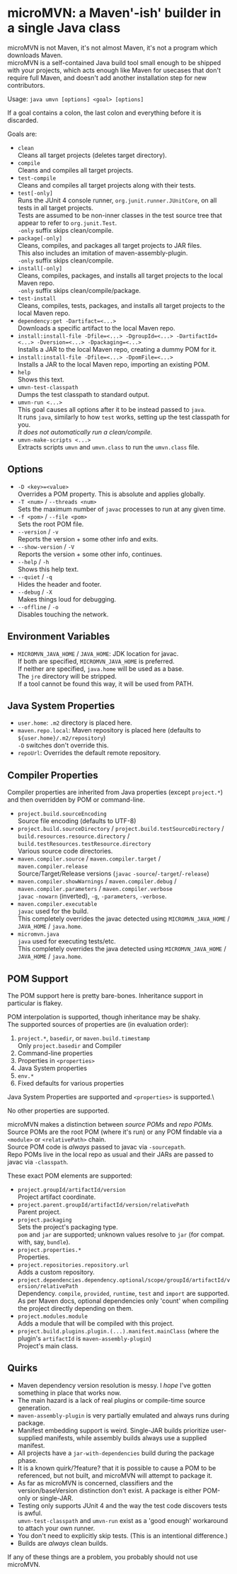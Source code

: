 # microMVN: a Maven'-ish' builder in a single Java class

microMVN is not Maven, it's not almost Maven, it's not a program which downloads Maven.\
microMVN is a self-contained Java build tool small enough to be shipped with your projects, which acts enough like Maven for usecases that don't require full Maven, and doesn't add another installation step for new contributors.

Usage: `java umvn [options] <goal> [options]`

If a goal contains a colon, the last colon and everything before it is discarded.

Goals are:

* `clean`\
  Cleans all target projects (deletes target directory).
* `compile`\
  Cleans and compiles all target projects.
* `test-compile`\
  Cleans and compiles all target projects along with their tests.
* `test[-only]`\
  Runs the JUnit 4 console runner, `org.junit.runner.JUnitCore`, on all tests in all target projects.\
  Tests are assumed to be non-inner classes in the test source tree that appear to refer to `org.junit.Test`.\
  `-only` suffix skips clean/compile.
* `package[-only]`\
  Cleans, compiles, and packages all target projects to JAR files.\
  This also includes an imitation of maven-assembly-plugin.\
  `-only` suffix skips clean/compile.
* `install[-only]`\
  Cleans, compiles, packages, and installs all target projects to the local Maven repo.\
  `-only` suffix skips clean/compile/package.
* `test-install`\
  Cleans, compiles, tests, packages, and installs all target projects to the local Maven repo.
* `dependency:get -Dartifact=<...>`\
  Downloads a specific artifact to the local Maven repo.
* `install:install-file -Dfile=<...> -DgroupId=<...> -DartifactId=<...> -Dversion=<...> -Dpackaging=<...>`\
  Installs a JAR to the local Maven repo, creating a dummy POM for it.
* `install:install-file -Dfile=<...> -DpomFile=<...>`\
  Installs a JAR to the local Maven repo, importing an existing POM.
* `help`\
  Shows this text.
* `umvn-test-classpath`\
  Dumps the test classpath to standard output.
* `umvn-run <...>`\
  This goal causes all options after it to be instead passed to `java`.\
  It runs `java`, similarly to how `test` works, setting up the test classpath for you.\
  *It does not automatically run a clean/compile.*
* `umvn-make-scripts <...>`\
  Extracts scripts `umvn` and `umvn.class` to run the `umvn.class` file.

## Options

* `-D <key>=<value>`\
  Overrides a POM property. This is absolute and applies globally.
* `-T <num>` / `--threads <num>`\
  Sets the maximum number of `javac` processes to run at any given time.
* `-f <pom>` / `--file <pom>`\
  Sets the root POM file.
* `--version` / `-v`\
  Reports the version + some other info and exits.
* `--show-version` / `-V`\
  Reports the version + some other info, continues.
* `--help` / `-h`\
  Shows this help text.
* `--quiet` / `-q`\
  Hides the header and footer.
* `--debug` / `-X`\
  Makes things loud for debugging.
* `--offline` / `-o`\
  Disables touching the network.

## Environment Variables

* `MICROMVN_JAVA_HOME` / `JAVA_HOME`: JDK location for javac.\
  If both are specified, `MICROMVN_JAVA_HOME` is preferred.\
  If neither are specified, `java.home` will be used as a base.\
  The `jre` directory will be stripped.\
  If a tool cannot be found this way, it will be used from PATH.

## Java System Properties

* `user.home`: `.m2` directory is placed here.
* `maven.repo.local`: Maven repository is placed here (defaults to `${user.home}/.m2/repository`)\
  `-D` switches don't override this.
* `repoUrl`: Overrides the default remote repository.

## Compiler Properties

Compiler properties are inherited from Java properties (except `project.*`) and then overridden by POM or command-line.

* `project.build.sourceEncoding`\
  Source file encoding (defaults to UTF-8)
* `project.build.sourceDirectory` / `project.build.testSourceDirectory` / `build.resources.resource.directory` / `build.testResources.testResource.directory`\
  Various source code directories.
* `maven.compiler.source` / `maven.compiler.target` / `maven.compiler.release`\
  Source/Target/Release versions (`javac` `-source`/`-target`/`-release`)
* `maven.compiler.showWarnings` / `maven.compiler.debug` / `maven.compiler.parameters` / `maven.compiler.verbose`\
  `javac` `-nowarn` (inverted), `-g`, `-parameters`, `-verbose`.
* `maven.compiler.executable`\
  `javac` used for the build.\
  This completely overrides the javac detected using `MICROMVN_JAVA_HOME` / `JAVA_HOME` / `java.home`.
* `micromvn.java`\
  `java` used for executing tests/etc.\
  This completely overrides the java detected using `MICROMVN_JAVA_HOME` / `JAVA_HOME` / `java.home`.

## POM Support

The POM support here is pretty bare-bones. Inheritance support in particular is flakey.

POM interpolation is supported, though inheritance may be shaky.\
The supported sources of properties are (in evaluation order):

1. `project.*`, `basedir`, or `maven.build.timestamp`\
   Only `project.basedir` and Compiler 
2. Command-line properties
3. Properties in `<properties>`
4. Java System properties
5. `env.*`
6. Fixed defaults for various properties

Java System Properties are supported and `<properties>` is supported.\

No other properties are supported.

microMVN makes a distinction between *source POMs* and *repo POMs.*\
Source POMs are the root POM (where it's run) or any POM findable via a `<module>` or `<relativePath>` chain.\
Source POM code is *always* passed to javac via `-sourcepath`.\
Repo POMs live in the local repo as usual and their JARs are passed to javac via `-classpath`.

These exact POM elements are supported:

* `project.groupId/artifactId/version`\
  Project artifact coordinate.
* `project.parent.groupId/artifactId/version/relativePath`\
  Parent project.
* `project.packaging`\
  Sets the project's packaging type.\
  `pom` and `jar` are supported; unknown values resolve to `jar` (for compat. with, say, `bundle`).
* `project.properties.*`\
  Properties.
* `project.repositories.repository.url`\
  Adds a custom repository.
* `project.dependencies.dependency.optional/scope/groupId/artifactId/version/relativePath`\
  Dependency. `compile`, `provided`, `runtime`, `test` and `import` are supported.\
  As per Maven docs, optional dependencies only 'count' when compiling the project directly depending on them.
* `project.modules.module`\
  Adds a module that will be compiled with this project.
* `project.build.plugins.plugin.(...).manifest.mainClass` (where the plugin's `artifactId` is `maven-assembly-plugin`)\
  Project's main class.

## Quirks

* Maven dependency version resolution is messy. I *hope* I've gotten something in place that works now.
* The main hazard is a lack of real plugins or compile-time source generation.
* `maven-assembly-plugin` is very partially emulated and always runs during package.
* Manifest embedding support is weird. Single-JAR builds prioritize user-supplied manifests, while assembly builds always use a supplied manifest.
* All projects have a `jar-with-dependencies` build during the package phase.
* It is a known quirk/?feature? that it is possible to cause a POM to be referenced, but not built, and microMVN will attempt to package it.
* As far as microMVN is concerned, classifiers and the version/baseVersion distinction don't exist. A package is either POM-only or single-JAR.
* Testing only supports JUnit 4 and the way the test code discovers tests is awful.\
  `umvn-test-classpath` and `umvn-run` exist as a 'good enough' workaround to attach your own runner.
* You don't need to explicitly skip tests. (This is an intentional difference.)
* Builds are *always* clean builds.

If any of these things are a problem, you probably should not use microMVN.
